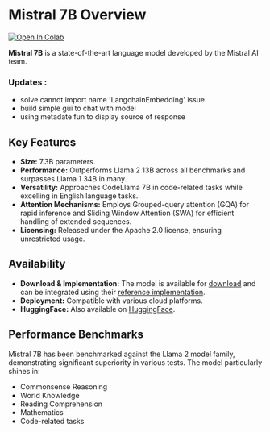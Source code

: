 # Mistral 7B Overview 
[![Open In Colab](https://colab.research.google.com/assets/colab-badge.svg)](https://github.com/elkhayyat17/Mistral7b_pdf_chatting/blob/main/Chat_with_papers_Mistral_7b.ipynb)

**Mistral 7B** is a state-of-the-art language model developed by the Mistral AI team.
### Updates :
- solve cannot import name 'LangchainEmbedding' issue.
- build simple gui to chat with model
- using metadate fun to display source of response 
## Key Features


- **Size:** 7.3B parameters.
- **Performance:** Outperforms Llama 2 13B across all benchmarks and surpasses Llama 1 34B in many.
- **Versatility:** Approaches CodeLlama 7B in code-related tasks while excelling in English language tasks.
- **Attention Mechanisms:** Employs Grouped-query attention (GQA) for rapid inference and Sliding Window Attention (SWA) for efficient handling of extended sequences.
- **Licensing:** Released under the Apache 2.0 license, ensuring unrestricted usage.

## Availability

- **Download & Implementation:** The model is available for [download](#) and can be integrated using their [reference implementation](#).
- **Deployment:** Compatible with various cloud platforms.
- **HuggingFace:** Also available on [HuggingFace](https://huggingface.co/mistralai).

## Performance Benchmarks

Mistral 7B has been benchmarked against the Llama 2 model family, demonstrating significant superiority in various tests. The model particularly shines in:

- Commonsense Reasoning
- World Knowledge
- Reading Comprehension
- Mathematics
- Code-related tasks
